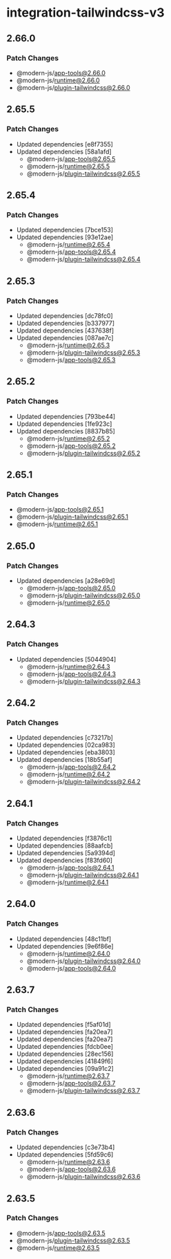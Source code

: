 # integration-tailwindcss-v3

## 2.66.0

### Patch Changes

- @modern-js/app-tools@2.66.0
- @modern-js/runtime@2.66.0
- @modern-js/plugin-tailwindcss@2.66.0

## 2.65.5

### Patch Changes

- Updated dependencies [e8f7355]
- Updated dependencies [58a1afd]
  - @modern-js/app-tools@2.65.5
  - @modern-js/runtime@2.65.5
  - @modern-js/plugin-tailwindcss@2.65.5

## 2.65.4

### Patch Changes

- Updated dependencies [7bce153]
- Updated dependencies [93e12ae]
  - @modern-js/runtime@2.65.4
  - @modern-js/app-tools@2.65.4
  - @modern-js/plugin-tailwindcss@2.65.4

## 2.65.3

### Patch Changes

- Updated dependencies [dc78fc0]
- Updated dependencies [b337977]
- Updated dependencies [437638f]
- Updated dependencies [087ae7c]
  - @modern-js/runtime@2.65.3
  - @modern-js/plugin-tailwindcss@2.65.3
  - @modern-js/app-tools@2.65.3

## 2.65.2

### Patch Changes

- Updated dependencies [793be44]
- Updated dependencies [1fe923c]
- Updated dependencies [8837b85]
  - @modern-js/runtime@2.65.2
  - @modern-js/app-tools@2.65.2
  - @modern-js/plugin-tailwindcss@2.65.2

## 2.65.1

### Patch Changes

- @modern-js/app-tools@2.65.1
- @modern-js/plugin-tailwindcss@2.65.1
- @modern-js/runtime@2.65.1

## 2.65.0

### Patch Changes

- Updated dependencies [a28e69d]
  - @modern-js/app-tools@2.65.0
  - @modern-js/plugin-tailwindcss@2.65.0
  - @modern-js/runtime@2.65.0

## 2.64.3

### Patch Changes

- Updated dependencies [5044904]
  - @modern-js/runtime@2.64.3
  - @modern-js/app-tools@2.64.3
  - @modern-js/plugin-tailwindcss@2.64.3

## 2.64.2

### Patch Changes

- Updated dependencies [c73217b]
- Updated dependencies [02ca983]
- Updated dependencies [eba3803]
- Updated dependencies [18b55af]
  - @modern-js/app-tools@2.64.2
  - @modern-js/runtime@2.64.2
  - @modern-js/plugin-tailwindcss@2.64.2

## 2.64.1

### Patch Changes

- Updated dependencies [f3876c1]
- Updated dependencies [88aafcb]
- Updated dependencies [5a9394d]
- Updated dependencies [f83fd60]
  - @modern-js/app-tools@2.64.1
  - @modern-js/plugin-tailwindcss@2.64.1
  - @modern-js/runtime@2.64.1

## 2.64.0

### Patch Changes

- Updated dependencies [48c11bf]
- Updated dependencies [9e6f86e]
  - @modern-js/runtime@2.64.0
  - @modern-js/plugin-tailwindcss@2.64.0
  - @modern-js/app-tools@2.64.0

## 2.63.7

### Patch Changes

- Updated dependencies [f5af01d]
- Updated dependencies [fa20ea7]
- Updated dependencies [fa20ea7]
- Updated dependencies [fdcb0ee]
- Updated dependencies [28ec156]
- Updated dependencies [41849f6]
- Updated dependencies [09a91c2]
  - @modern-js/runtime@2.63.7
  - @modern-js/app-tools@2.63.7
  - @modern-js/plugin-tailwindcss@2.63.7

## 2.63.6

### Patch Changes

- Updated dependencies [c3e73b4]
- Updated dependencies [5fd59c6]
  - @modern-js/runtime@2.63.6
  - @modern-js/app-tools@2.63.6
  - @modern-js/plugin-tailwindcss@2.63.6

## 2.63.5

### Patch Changes

- @modern-js/app-tools@2.63.5
- @modern-js/plugin-tailwindcss@2.63.5
- @modern-js/runtime@2.63.5

